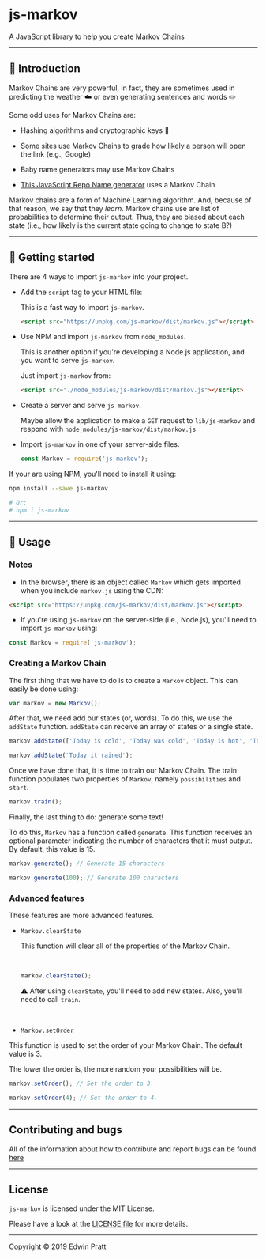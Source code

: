 # js-markov

A JavaScript library to help you create Markov Chains

---

## :beginner: Introduction

Markov Chains are very powerful, in fact, they are sometimes used in predicting the weather :cloud: or even generating sentences and words :pencil2:

Some odd uses for Markov Chains are:

* Hashing algorithms and cryptographic keys :key:

* Some sites use Markov Chains to grade how likely a person will open the link (e.g., Google)

* Baby name generators may use Markov Chains

* [This JavaScript Repo Name generator](https://mrsharpoblunto.github.io/foswig.js/) uses a Markov Chain

Markov chains are a form of Machine Learning algorithm. And, because of that reason, we say that they *learn*. Markov chains use are list of probabilities to determine their output. Thus, they are biased about each state (i.e., how likely is the current state going to change to state B?)

---

## :muscle: Getting started

There are 4 ways to import `js-markov` into your project.

- Add the `script` tag to your HTML file:

  This is a fast way to import `js-markov`.

  ```html
  <script src="https://unpkg.com/js-markov/dist/markov.js"></script>
  ```

- Use NPM and import `js-markov` from `node_modules`.

  This is another option if you're developing a Node.js application, and you want to serve `js-markov`.

  Just import `js-markov` from:

  ```html
  <script src="./node_modules/js-markov/dist/markov.js"></script>

- Create a server and serve `js-markov`.

  Maybe allow the application to make a `GET` request to `lib/js-markov` and respond with `node_modules/js-markov/dist/markov.js`

- Import `js-markov` in one of your server-side files.

  ```javascript
  const Markov = require('js-markov');
  ```

If your are using NPM, you'll need to install it using:

```bash
npm install --save js-markov

# Or:
# npm i js-markov
```

---

## :rocket: Usage

### Notes

- In the browser, there is an object called `Markov` which gets imported when you include `markov.js` using the CDN:

```html
<script src="https://unpkg.com/js-markov/dist/markov.js"></script>
```

- If you're using `js-markov` on the server-side (i.e., Node.js), you'll need to import `js-markov` using:

```javascript
const Markov = require('js-markov');
```

### Creating a Markov Chain

The first thing that we have to do is to create a `Markov` object. This can easily be done using:

```javascript
var markov = new Markov();
```

After that, we need add our states (or, words). To do this, we use the `addState` function. `addState` can receive an array of states or a single state.

```javascript
markov.addState(['Today is cold', 'Today was cold', 'Today is hot', 'Today was hot']);

markov.addState('Today it rained');
```

Once we have done that, it is time to train our Markov Chain. The train function populates two properties of `Markov`, namely `possibilities` and `start`.

```javascript
markov.train();
```

Finally, the last thing to do: generate some text!

To do this, `Markov` has a function called `generate`. This function receives an optional parameter indicating the number of characters that it must output. By default, this value is 15.

```javascript
markov.generate(); // Generate 15 characters

markov.generate(100); // Generate 100 characters
```

### Advanced features

These features are more advanced features.

- `Markov.clearState`
  
  This function will clear all of the properties of the Markov Chain.
  
  <br>

  ```javascript
  markov.clearState();
  ```

  :warning: After using `clearState`, you'll need to add new states. Also, you'll need to call `train`.

<br>

- `Markov.setOrder`

This function is used to set the order of your Markov Chain. The default value is 3.

The lower the order is, the more random your possibilities will be.

```javascript
markov.setOrder(); // Set the order to 3.

markov.setOrder(4); // Set the order to 4.
```

---

## Contributing and bugs

All of the information about how to contribute and report bugs can be found [here](https://github.com/Edwin-Pratt/js-markov/blob/master/CONTRIBUTING.md)

---

## License

`js-markov` is licensed under the MIT License.

Please have a look at the [LICENSE file](./LICENSE) for more details.

---

Copyright :copyright: 2019 Edwin Pratt
